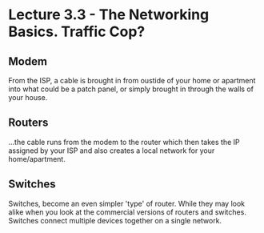 # Lecture 3.3 - The Networking Basics. Traffic Cop?

## Modem

From the ISP, a cable is brought in from oustide of your home or apartment into what could be a patch panel, or simply brought in through the walls of your house.

## Routers

...the cable runs from the modem to the router which then takes the IP assigned by your ISP and also creates a local network for your home/apartment.

## Switches

Switches, become an even simpler 'type' of router. While they may look alike when you look at the commercial versions of routers and switches. Switches connect multiple devices together on a single network.
